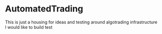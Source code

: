 # AutomatedTrading
This is just a housing for ideas and testing around algotrading infrastructure I would like to build
test
